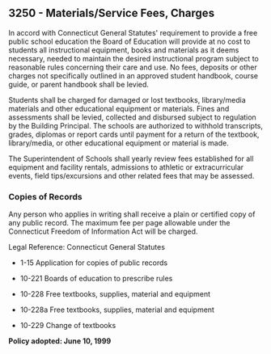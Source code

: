 ## 3250 - Materials/Service Fees, Charges

In accord with Connecticut General Statutes' requirement to provide a free public school education the Board of Education will provide at no cost to students all instructional equipment, books and materials as it deems necessary, needed to maintain the desired instructional program subject to reasonable rules concerning their care and use.  No fees, deposits or other charges not specifically outlined in an approved student handbook, course guide, or parent handbook shall be levied.

Students shall be charged for damaged or lost textbooks, library/media materials and other educational equipment or materials.  Fines and assessments shall be levied, collected and disbursed subject to regulation by the Building Principal.  The schools are authorized to withhold transcripts, grades, diplomas or report cards until payment for a return of the textbook, library/media, or other educational equipment or material is made.

The Superintendent of Schools shall yearly review fees established for all equipment and facility rentals, admissions to athletic or extracurricular events, field tips/excursions and other related fees that may be assessed. 

### Copies of Records

Any person who applies in writing shall receive a plain or certified copy of any public record.  The maximum fee per page allowable under the Connecticut Freedom of Information Act will be charged.

Legal Reference:  Connecticut General Statutes

* 1-15 Application for copies of public records

* 10-221 Boards of education to prescribe rules

* 10-228 Free textbooks, supplies, material and equipment

* 10-228a Free textbooks, supplies, material and equipment

* 10-229 Change of textbooks

**Policy adopted:  June 10, 1999**

